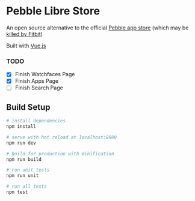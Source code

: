 # Pebble Libre Store

An open source alternative to the official [Pebble app store](https://apps.getpebble.com) (which may be [killed by Fitbit](https://blog.getpebble.com/2016/12/07/fitbit/))

Built with [Vue.js](http://www.vuejs.org)

### TODO
- [X] Finish Watchfaces Page
- [X] Finish Apps Page
- [ ] Finish Search Page

## Build Setup

``` bash
# install dependencies
npm install

# serve with hot reload at localhost:8080
npm run dev

# build for production with minification
npm run build

# run unit tests
npm run unit

# run all tests
npm test
```
